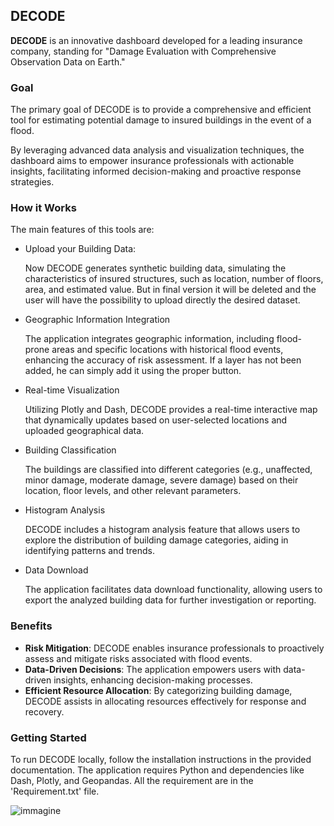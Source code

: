 ## DECODE
**DECODE** is an innovative dashboard developed for a leading insurance company, standing for "Damage Evaluation with Comprehensive Observation Data on Earth."

### Goal
The primary goal of DECODE is to provide a comprehensive and efficient tool for estimating potential damage to insured buildings in the event of a flood. 

By leveraging advanced data analysis and visualization techniques, the dashboard aims to empower insurance professionals with actionable insights, facilitating informed decision-making and proactive response strategies.

### How it Works
The main features of this tools are:
- Upload your Building Data:

    Now DECODE generates synthetic building data, simulating the characteristics of insured structures, such as location, number of floors, area, and estimated value.
But in final version it will be deleted and the user will have the possibility to upload directly the desired dataset.
- Geographic Information Integration

    The application integrates geographic information, including flood-prone areas and specific locations with historical flood events, enhancing the accuracy of risk assessment. If a layer has not been added,
  he can simply add it using the proper button.

- Real-time Visualization

    Utilizing Plotly and Dash, DECODE provides a real-time interactive map that dynamically updates based on user-selected locations and uploaded geographical data.

- Building Classification

    The buildings are classified into different categories (e.g., unaffected, minor damage, moderate damage, severe damage) based on their location, floor levels, and other relevant parameters.

- Histogram Analysis

    DECODE includes a histogram analysis feature that allows users to explore the distribution of building damage categories, aiding in identifying patterns and trends.

- Data Download

    The application facilitates data download functionality, allowing users to export the analyzed building data for further investigation or reporting.

### Benefits
- **Risk Mitigation**: DECODE enables insurance professionals to proactively assess and mitigate risks associated with flood events.
- **Data-Driven Decisions**: The application empowers users with data-driven insights, enhancing decision-making processes.
- **Efficient Resource Allocation**: By categorizing building damage, DECODE assists in allocating resources effectively for response and recovery.

### Getting Started
To run DECODE locally, follow the installation instructions in the provided documentation. The application requires Python and dependencies like Dash, Plotly, and Geopandas. All the requirement are in the 'Requirement.txt' file.


![immagine](https://github.com/Rkomi98/DECODE/assets/72648197/9791e412-2e1d-4e99-b8d7-bb6edf32a712)
